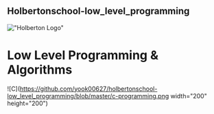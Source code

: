 ## Holbertonschool-low_level_programming

!["Holberton Logo"](https://techcrunch.com/wp-content/uploads/2015/11/holberton-logo-horizontal.jpg?w=730&crop=1)

# Low Level Programming & Algorithms

![C](https://github.com/yook00627/holbertonschool-low_level_programming/blob/master/c-programming.png width="200" height="200")

